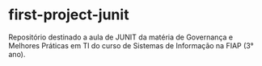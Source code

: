 # first-project-junit
Repositório destinado a aula de JUNIT da matéria de Governança e Melhores Práticas em TI do curso de Sistemas de Informação na FIAP (3° ano).
